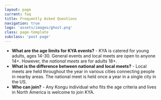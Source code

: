 ```yaml
---
layout: page
current: faq
title: Frequently Asked Questions
navigation: true
logo: 'assets/images/ghost.png'
class: page-template
subclass: 'post page'
---
```


* **What are the age limits for KYA events?** - KYA is catered for young adults, ages 14-30. General events and local meets are open to anyone 14+. However, the _national meets_ are for adults 18+.
* **What is the difference between national and local meets?** - Local meets are held throughout the year in various cities connecting people in nearby areas. The national meet is held once a year in a single city in the US.
* **Who can join?** - Any Kongu individual who fits the age criteria and lives in North America is welcome to join KYA.